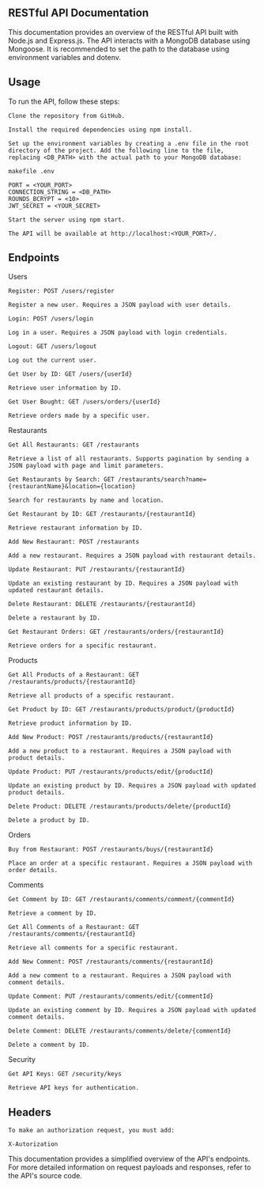 ## RESTful API Documentation

This documentation provides an overview of the RESTful API built with Node.js and Express.js. The API interacts with a MongoDB database using Mongoose. It is recommended to set the path to the database using environment variables and dotenv.

## Usage

To run the API, follow these steps:

    Clone the repository from GitHub.

    Install the required dependencies using npm install.

    Set up the environment variables by creating a .env file in the root directory of the project. Add the following line to the file, replacing <DB_PATH> with the actual path to your MongoDB database:

    makefile .env

    PORT = <YOUR_PORT>
    CONNECTION_STRING = <DB_PATH>
    ROUNDS_BCRYPT = <10>
    JWT_SECRET = <YOUR_SECRET>

    Start the server using npm start.

    The API will be available at http://localhost:<YOUR_PORT>/.

## Endpoints 
Users

    Register: POST /users/register

    Register a new user. Requires a JSON payload with user details.

    Login: POST /users/login

    Log in a user. Requires a JSON payload with login credentials.

    Logout: GET /users/logout

    Log out the current user.

    Get User by ID: GET /users/{userId}

    Retrieve user information by ID.

    Get User Bought: GET /users/orders/{userId}

    Retrieve orders made by a specific user.

Restaurants

    Get All Restaurants: GET /restaurants

    Retrieve a list of all restaurants. Supports pagination by sending a JSON payload with page and limit parameters.

    Get Restaurants by Search: GET /restaurants/search?name={restaurantName}&location={location}

    Search for restaurants by name and location.

    Get Restaurant by ID: GET /restaurants/{restaurantId}

    Retrieve restaurant information by ID.

    Add New Restaurant: POST /restaurants

    Add a new restaurant. Requires a JSON payload with restaurant details.

    Update Restaurant: PUT /restaurants/{restaurantId}

    Update an existing restaurant by ID. Requires a JSON payload with updated restaurant details.

    Delete Restaurant: DELETE /restaurants/{restaurantId}

    Delete a restaurant by ID.

    Get Restaurant Orders: GET /restaurants/orders/{restaurantId}

    Retrieve orders for a specific restaurant.

Products

    Get All Products of a Restaurant: GET /restaurants/products/{restaurantId}

    Retrieve all products of a specific restaurant.

    Get Product by ID: GET /restaurants/products/product/{productId}

    Retrieve product information by ID.

    Add New Product: POST /restaurants/products/{restaurantId}

    Add a new product to a restaurant. Requires a JSON payload with product details.

    Update Product: PUT /restaurants/products/edit/{productId}

    Update an existing product by ID. Requires a JSON payload with updated product details.

    Delete Product: DELETE /restaurants/products/delete/{productId}

    Delete a product by ID.

Orders

    Buy from Restaurant: POST /restaurants/buys/{restaurantId}

    Place an order at a specific restaurant. Requires a JSON payload with order details.

Comments

    Get Comment by ID: GET /restaurants/comments/comment/{commentId}

    Retrieve a comment by ID.

    Get All Comments of a Restaurant: GET /restaurants/comments/{restaurantId}

    Retrieve all comments for a specific restaurant.

    Add New Comment: POST /restaurants/comments/{restaurantId}

    Add a new comment to a restaurant. Requires a JSON payload with comment details.

    Update Comment: PUT /restaurants/comments/edit/{commentId}

    Update an existing comment by ID. Requires a JSON payload with updated comment details.

    Delete Comment: DELETE /restaurants/comments/delete/{commentId}

    Delete a comment by ID.

Security

    Get API Keys: GET /security/keys

    Retrieve API keys for authentication.

## Headers

    To make an authorization request, you must add:

    X-Autorization


This documentation provides a simplified overview of the API's endpoints. For more detailed information on request payloads and responses, refer to the API's source code.